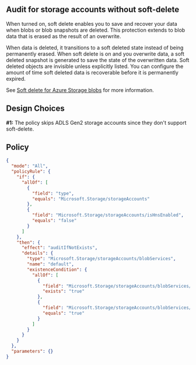## Audit for storage accounts without soft-delete

When turned on, soft delete enables you to save and recover your data when blobs or blob snapshots are deleted. This protection extends to blob data that is erased as the result of an overwrite.

When data is deleted, it transitions to a soft deleted state instead of being permanently erased. When soft delete is on and you overwrite data, a soft deleted snapshot is generated to save the state of the overwritten data. Soft deleted objects are invisible unless explicitly listed. You can configure the amount of time soft deleted data is recoverable before it is permanently expired.

See [Soft delete for Azure Storage blobs](https://docs.microsoft.com/en-us/azure/storage/blobs/storage-blob-soft-delete) for more information.

## Design Choices

**#1:** The policy skips ADLS Gen2 storage accounts since they don't support soft-delete.

## Policy

```json
{
  "mode": "All",
  "policyRule": {
    "if": {
      "allOf": [
        {
          "field": "type",
          "equals": "Microsoft.Storage/storageAccounts"
        },
        {
          "field": "Microsoft.Storage/storageAccounts/isHnsEnabled",
          "equals": "false"
        }
      ]
    },
    "then": {
      "effect": "auditIfNotExists",
      "details": {
        "type": "Microsoft.Storage/storageAccounts/blobServices",
        "name": "default",
        "existenceCondition": {
          "allOf": [
            {
              "field": "Microsoft.Storage/storageAccounts/blobServices/deleteRetentionPolicy.enabled",
              "exists": "true"
            },
            {
              "field": "Microsoft.Storage/storageAccounts/blobServices/deleteRetentionPolicy.enabled",
              "equals": "true"
            }
          ]
        }
      }
    }
  },
  "parameters": {}
}
```
